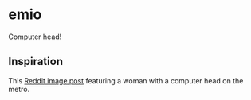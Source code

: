 # emio
Computer head!

## Inspiration
This [Reddit image post](https://www.reddit.com/r/Cyberpunk/comments/5ej7nc/metro_moscow/) featuring a woman with a computer head on the metro.
